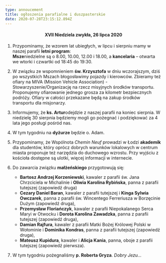 ```yaml
---
type: annoucement
title: ogłoszenia parafialne i duszpasterskie
date: 2020-07-28T23:15:12.894Z
---
```

<!--StartFragment-->

<h4 style="text-align:center;">XVII Niedziela zwykła, 26 lipca 2020</h3> 

1. Przypominamy, że wzorem lat ubiegłych, w lipcu i sierpniu mamy w naszej parafii **letni program**:\
   **Msze**niedzielne są o 8.00, 10.00, 12.00 i 18.00, a **kancelaria** – otwarta we wtorki i czwartki od 18:45 do 19:30.
2. W związku ze wspomnieniem **św. Krzysztofa** w dniu wczorajszym, dziś po wszystkich Mszach błogosławimy pojazdy i kierowców. Zbieramy też ofiary na MIVA (Mission Vehicle Association) - Stowarzyszenie/Organizację na rzecz misyjnych środków transportu. Proponujemy ofiarowanie jednego grosza za kilometr bezpiecznych podróży. Ofiary w całości przekazane będą na zakup środków transportu dla misjonarzy.
3. Informujemy, że **ks. Artur**odejdzie z naszej parafii na koniec sierpnia. W niedzielę 30 sierpnia będziemy mogli go pożegnać i podziękować za 4 lata jego posługi pośród nas.
4. W tym tygodniu na **dyżurze** będzie o. Adam.
5. Przypominamy, że Wspólnota *Chemin Neuf* prowadzi w Łodzi **akademik** dla studentów, który oprócz dobrych warunków lokalowych w centrum miasta proponuje też narzędzia do duchowego wzrostu. Przy wyjściu z kościoła dostępne są ulotki, więcej informacji w internecie.
6. Do zawarcia związku **małżeńskiego** przygotowują się:

   * **Bartosz Andrzej Korzeniewski**, kawaler z parafii św. Jana Chrzciciela w Michalinie i **Oliwia Karolina Rybińska**, panna z parafii tutejszej (zapowiedź druga)
   * **Cezary Daniel Baran**, kawaler z parafii tutejszej i **Kinga Sylwia Owczarek**, panna z parafii św. Wincentego Ferreriusza w Borzęcinie Dużym (zapowiedź druga),
   * **Przemysław Floriańczyk**, kawaler z parafii Niepokalanego Serca Maryi w Otwocku i **Dorota Karolina Zawadzka**, panna z parafii tutejszej (zapowiedź druga),
   * **Damian Rajfura**, kawaler z parafii Matki Bożej Królowej Polski w Wołominie i **Dominika Kondras**, panna z parafii tutejszej (zapowiedź druga),
   * **Mateusz Kupidura**, kawaler i **Alicja Kania**, panna, oboje z parafii tutejszej (zapowiedź pierwsza).
7. W tym tygodniu pożegnaliśmy **p. Roberta Gryza**. *Dobry Jezu…*

<!--EndFragment-->